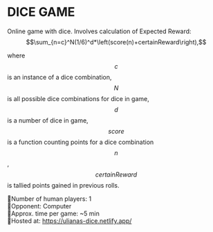 # DICE GAME
 
 Online game with dice. Involves calculation of Expected Reward:
$$\sum_{n=c}^N(1/6)^d*\left(score(n)+certainReward\right),$$

 where $$c$$ is an instance of a dice combination, $$N$$ is all possible dice combinations for dice in game, $$d$$ is a number of dice in game, $$score$$ is a function counting points for a dice combination $$n$$, $$certainReward$$ is tallied points gained in previous rolls.   
 
 🎲Number of human players: 1  
 🎲Opponent: Computer  
 🎲Approx. time per game: ~5 min  
 🎲Hosted at: https://ulianas-dice.netlify.app/  



 
